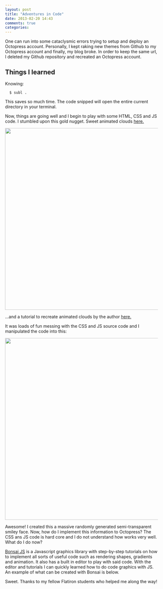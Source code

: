 ```yaml
---
layout: post
title: "Adventures in Code"
date: 2013-02-20 14:43
comments: true
categories: 
---
```


<div class="entry-content"><p>One can run into some cataclysmic errors trying to setup and deploy an Octopress account.  Personally, I kept raking new themes from Github to my Octopress account and finally, my blog broke.  In order to keep the same url, I deleted my Github repository and recreated an Octopress account.</p>

<h2>Things I learned</h2>

<p>Knowing:</p>

<p><code>  $ subl .</code></p>

<p>This saves so much time. The code snipped will open the entire current directory in your terminal.</p>

<p>Now, things are going well and I begin to play with some HTML, CSS and JS code.  I stumbled upon this gold nugget.  Sweet animated clouds <a href="http://www.clicktorelease.com/code/css3dclouds/">here.</a></p>

<p><img src = "/images/clouds.png" height = "600" width = "600"></p>

<p> ...and a tutorial to recreate animated clouds by the author <a href="http://www.clicktorelease.com/blog/how-to-make-clouds-with-css-3d">here.</a></p>

<p>It was loads of fun messing with the CSS and JS source code and I manipulated the code into this:</p>

<p><img src = "/images/smile.png" height = "600" width = "600"></p>

<p>Awesome! I created this a massive randomly generated semi-transparent smiley face.  Now, how do I implement this information to Octopress? The CSS ans JS code is hard core and I do not understand how works very well.  What do I do now?<p/>  

<a href="http://bonsaijs.org/">Bonsai JS</a> is a Javascript graphics library with step-by-step tutorials on how to implement all sorts of useful code such as rendering shapes, gradients and animation.  It also has a built in editor to play with said code.  With the editor and tutorials I can quickly learned how to do code graphics with JS.  An example of what can be created with Bonsai is below.</p>
</div>

<script src="http://cdnjs.cloudflare.com/ajax/libs/bonsai/0.4/bonsai.min.js"></script>
<div id="movie"></div>
<script>
  bonsai.run(document.getElementById('movie'), {
    code: function() {
      new Circle(150, 50, 30)
  .fill('red')
  .fill(gradient.radial(['rgba(0,0,0,0)', 'rgba(0,0,0,0.3)']))
  .addTo(stage)
  .animate('7s', { x: 500 }, { easing: 'bounceInOut', repeat: 100 })
    }
  });
</script>

<p>Sweet.  Thanks to my fellow Flatiron students who helped me along the way!</p>







